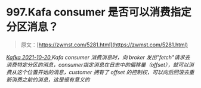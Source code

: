 <!--yml
category: 未分类
date: 0001-01-01 00:00:00
--->

# 997.Kafa consumer 是否可以消费指定分区消息？

> 原文：[https://zwmst.com/5281.html](https://zwmst.com/5281.html)

   [ *Kafka* ](https://zwmst.com/kafka)*[ <time datetime="2021-10-21T01:05:40+08:00"> 2021-10-20 </time> ](https://zwmst.com/5281.html)  Kafa consumer 消费消息时，向 broker 发出"fetch"请求去消费特定分区的消息，consumer指定消息在日志中的偏移量（offset），就可以消费从这个位置开始的消息，customer 拥有了 offset 的控制权，可以向后回滚去重新消费之前的消息，这是很有意义的*